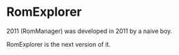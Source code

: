 # RomExplorer

2011 (RomManager) was developed in 2011 by a naive boy.

RomExplorer is the next version of it.
